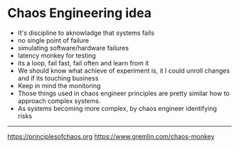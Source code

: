 # Chaos Engineering idea
* It's discipline to aknowladge that systems fails
* no single point of failure
* simulating software/hardware failures
* latency monkey for testing
* its a loop, fail fast, fail often and learn from it
* We should know what achieve of experiment is, it I could unroll changes and if its touching business
* Keep in mind the monitoring
* Those things used in chaos engineer principles are pretty similar how to approach complex systems.
 * As systems becoming more complex, by chaos engineer identifying risks



---

https://principlesofchaos.org
https://www.gremlin.com/chaos-monkey
